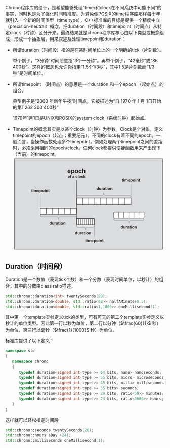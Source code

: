 Chrono程序库的设计，是希望能够处理“timer和clock在不同系统中可能不同”的事实，同时也是为了强化时间精准度。为避免像POSIX的time程序库那样每十年就引入一个新的时间类型（time type），C++标准库的目标是提供一个精度中立（precision-neutral）概念，把duration（时间段）和timepoint（时间点）从特定clock（时钟）区分开来。最终结果就是chrono程序库核心由以下类型或概念组成，形成一个抽象层，用来叙述及处理timepoint和duration：

+ 所谓duration（时间段）指的是在某时间单位上的一个明确的tick（片刻数）。

  举个例子，“3分钟”时间段意指“3个一分钟”。再举个例子，“42毫秒”或“86 400秒”。这样的概念也允许你指定“1.5个1/3秒”，其中1.5是片刻数而“1/3秒”是时间单位。

+ 所谓timepoint （时间点）的意思是一个duration 和一个epoch （起始点）的组合。

  典型例子是“2000 年新年午夜”时间点，它被描述为“自 1970 年 1 月 1日开始的第1 262 300 400秒”

  1970年1月1日是UNIX和POSIX的system clock（系统时钟）起始点。

+ Timepoint的概念其实是以某个clock（时钟）为参数。Clock是个对象，定义timepoint的epoch（起点；重要纪元）。不同的clock有着不同的epoch。一般而言，当操作函数处理多个timepoint，例如处理两个timepoint之间的差距时，必须采用相同的epoch/clock。任何clock都提供便捷函数用来产出现下（当前）的timepoint。
![](../images/Pasted%20image%2020220901105717.png)

## Duration（时间段）

Duration是一个数值（表现tick个数）和一个分数（表现时间单位，以秒计）的组合。其中的分数由class ratio描述。

```cpp
std::chrono::duration<int> twentySeconds(20);
std::chrono::duration<double, std::ratio<60>> halfAMinute(0.5);
std::chrono::duration<double, std::ratio<1,1000>> oneMillisecond(1);
```

其中第一个template实参定义tick的类型，可有可无的第二个template实参定义以秒计的单位类型。因此第一行以秒为单位，第二行以分钟（$\frac{60}{1}$ 秒）为单位，第三行以毫秒（$\frac{1}{1000}$ 秒）为单位。

标准库提供了以下定义：

```cpp
namespace std
{
   namespace chrono
   {
      typedef duration<signed int-type >= 64 bits, nano> nanoseconds;
      typedef duration<signed int-type >= 55 bits, micro> microseconds;
      typedef duration<signed int-type >= 45 bits, milli> milliseconds;
      typedef duration<signed int-type >= 35 bits> seconds;
      typedef duration<signed int-type >= 29 bits, ratio<60>> minutes;
      typedef duration<signed int-type >= 23 bits, ratio<3600>> hours;
   }
}
```

这样就可以轻松指定时间段

```cpp
std::chrono::seconds twentySeconds(20);
std::chrono::hours aDay (24);
std::chrono::milliseconds oneMillisecond(1);
```



